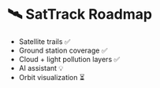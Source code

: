 # 🛰️ SatTrack Roadmap

- Satellite trails ✅
- Ground station coverage ✅
- Cloud + light pollution layers ✅
- AI assistant 💡
- Orbit visualization ⏳
